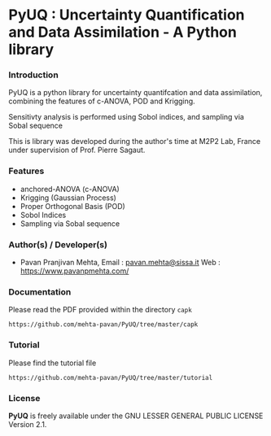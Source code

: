 # PyUQ : Uncertainty Quantification and Data Assimilation - A Python library



### Introduction

PyUQ is a python library for uncertainty quantifcation and data assimilation, combining the features of c-ANOVA, POD and Krigging. 

Sensitivty analysis is performed using Sobol indices, and sampling via Sobal sequence

This is library was developed during the author's time at M2P2 Lab, France under supervision of Prof. Pierre Sagaut.  

### Features

* anchored-ANOVA (c-ANOVA)
* Krigging (Gaussian Process)
* Proper Orthogonal Basis (POD)
* Sobol Indices
* Sampling via Sobal sequence

### Author(s) / Developer(s)

* Pavan Pranjivan Mehta, 
	  Email : pavan.mehta@sissa.it
	  Web : https://www.pavanpmehta.com/


### Documentation


Please read the PDF provided within the directory `capk`

```
https://github.com/mehta-pavan/PyUQ/tree/master/capk
```

### Tutorial

Please find the tutorial file

```
https://github.com/mehta-pavan/PyUQ/tree/master/tutorial
```

### License
**PyUQ** is freely available under the GNU LESSER GENERAL PUBLIC LICENSE Version 2.1.
